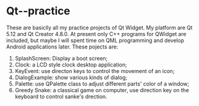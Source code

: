 # Qt--practice
These are basiclly all my practice projects of Qt Widget. My platform are Qt 5.12 and Qt Creator 4.8.0. 
At present only C++ programs for QWidget are included, but maybe I will spent time on QML programming and develop Android applications later.
These pojects are:
1. SplashScreen: Display a boot screen;
2. Clock: a LCD style clock desktop application;
3. KeyEvent: use directon keys to control the movement of an icon;
4. DialogExample: show various kinds of dialog;
5. Palette: use QPalette class to adjust different parts' color of a window; 
6. Greedy Snake: a classical game on computer, use direction key on the keyboard to control sanke's drection. 

